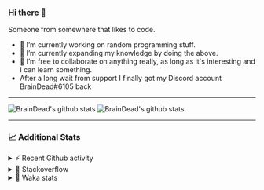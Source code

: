 ### Hi there 👋

Someone from somewhere that likes to code.

- 🔭 I’m currently working on random programming stuff.
- 🌱 I’m currently expanding my knowledge by doing the above.
- 👯 I’m free to collaborate on anything really, as long as it's interesting and I can learn something.
- After a long wait from support I finally got my Discord account BrainDead#6105 back
<hr>


<img alt="BrainDead's github stats" align="left" src="https://github-readme-stats.vercel.app/api?username=albertopoljak&count_private=true&show_icons=true&theme=radical&hide_border=true"/>
<img alt="BrainDead's github stats" align="left" src="https://github-readme-stats.vercel.app/api/top-langs/?username=albertopoljak&layout=compact&theme=radical&hide_border=true&card_width=250"/>
<br clear="left"/>

<hr>

### 📈 Additional Stats

<details>
  <summary>⚡ Recent Github activity</summary>
  <br/>

  <!--START_SECTION:activity-->
1. 🗣 Commented on [#2135](https://github.com/OCA/web/issues/2135) in [OCA/web](https://github.com/OCA/web)
2. 🗣 Commented on [#10](https://github.com/albertopoljak/orindance.party/issues/10) in [albertopoljak/orindance.party](https://github.com/albertopoljak/orindance.party)
3. ❗️ Opened issue [#81889](https://github.com/odoo/odoo/issues/81889) in [odoo/odoo](https://github.com/odoo/odoo)
4. 🗣 Commented on [#64](https://github.com/HuyaneMatsu/hata/issues/64) in [HuyaneMatsu/hata](https://github.com/HuyaneMatsu/hata)
5. 💪 Opened PR [#64](https://github.com/HuyaneMatsu/hata/pull/64) in [HuyaneMatsu/hata](https://github.com/HuyaneMatsu/hata)
  <!--END_SECTION:activity-->
</details>

<details>
  <summary>👀 Stackoverflow</summary>

  [![Omid Nikrah StackOverflow](https://github-readme-stackoverflow.vercel.app/?userID=11311072&theme=dark)](https://stackoverflow.com/users/11311072/braindead)

</details>

<details>
  <summary>🤖 Waka stats</summary>
  <br/>

  <!--START_SECTION:waka-->
![Profile Views](http://img.shields.io/badge/Profile%20Views-14-blue)

![Lines of code](https://img.shields.io/badge/From%20Hello%20World%20I%27ve%20Written-279638%20lines%20of%20code-blue)

**🐱 My Github Data** 

> 🏆 183 Contributions in the Year 2022
 > 
> 📦 149.0 kB Used in Github's Storage 
 > 
> 💼 Opted to Hire
 > 
> 📜 33 Public Repositories 
 > 
> 🔑 10 Private Repositories  
 > 
**I'm an Early 🐤** 

```text
🌞 Morning    222 commits    ██████░░░░░░░░░░░░░░░░░░░   26.37% 
🌆 Daytime    337 commits    ██████████░░░░░░░░░░░░░░░   40.02% 
🌃 Evening    196 commits    █████░░░░░░░░░░░░░░░░░░░░   23.28% 
🌙 Night      87 commits     ██░░░░░░░░░░░░░░░░░░░░░░░   10.33%

```
📅 **I'm Most Productive on Wednesday** 

```text
Monday       134 commits    ████░░░░░░░░░░░░░░░░░░░░░   15.91% 
Tuesday      156 commits    ████░░░░░░░░░░░░░░░░░░░░░   18.53% 
Wednesday    170 commits    █████░░░░░░░░░░░░░░░░░░░░   20.19% 
Thursday     133 commits    ████░░░░░░░░░░░░░░░░░░░░░   15.8% 
Friday       104 commits    ███░░░░░░░░░░░░░░░░░░░░░░   12.35% 
Saturday     66 commits     ██░░░░░░░░░░░░░░░░░░░░░░░   7.84% 
Sunday       79 commits     ██░░░░░░░░░░░░░░░░░░░░░░░   9.38%

```


📊 **This Week I Spent My Time On** 

```text
💬 Programming Languages: 
Python                   21 hrs 34 mins      ████████████████░░░░░░░░░   65.23% 
XML                      8 hrs 30 mins       ██████░░░░░░░░░░░░░░░░░░░   25.71% 
textmate                 1 hr 23 mins        █░░░░░░░░░░░░░░░░░░░░░░░░   4.18% 
JavaScript               1 hr 15 mins        █░░░░░░░░░░░░░░░░░░░░░░░░   3.81% 
CSV file                 13 mins             ░░░░░░░░░░░░░░░░░░░░░░░░░   0.67%

🐱‍💻 Projects: 
odoo_15                  28 hrs 41 mins      █████████████████████░░░░   86.69% 
odoo_14                  3 hrs 35 mins       ██░░░░░░░░░░░░░░░░░░░░░░░   10.85% 
odoo12                   33 mins             ░░░░░░░░░░░░░░░░░░░░░░░░░   1.67% 
varteks15                12 mins             ░░░░░░░░░░░░░░░░░░░░░░░░░   0.62% 
Unknown Project          3 mins              ░░░░░░░░░░░░░░░░░░░░░░░░░   0.17%

💻 Operating System: 
Linux                    33 hrs 5 mins       █████████████████████████   100.0%

```

**I Mostly Code in Python** 

```text
Python                   34 repos            ████████████████████░░░░░   80.95% 
Java                     4 repos             ██░░░░░░░░░░░░░░░░░░░░░░░   9.52% 
TypeScript               1 repo              ░░░░░░░░░░░░░░░░░░░░░░░░░   2.38% 
JavaScript               1 repo              ░░░░░░░░░░░░░░░░░░░░░░░░░   2.38% 
HTML                     1 repo              ░░░░░░░░░░░░░░░░░░░░░░░░░   2.38%

```



 Last Updated on 14/03/2022
<!--END_SECTION:waka-->
</details>
